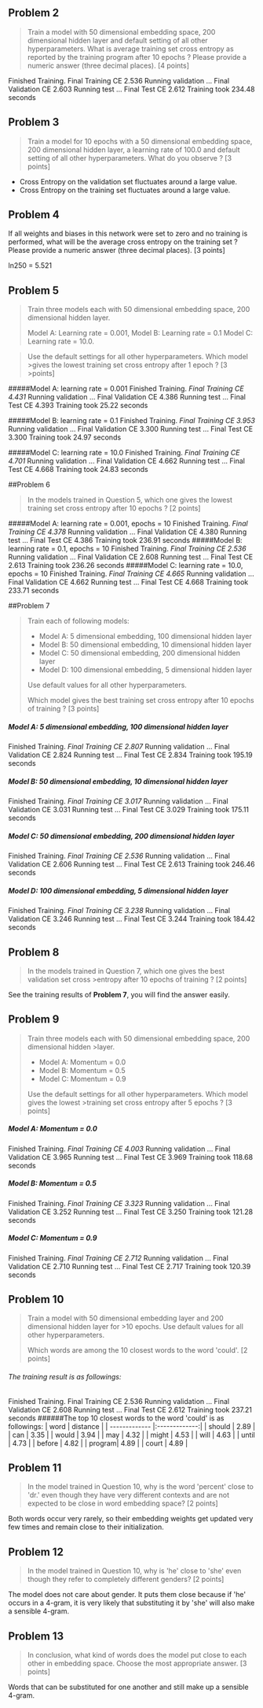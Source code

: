 ## Problem 2
>Train a model with 50 dimensional embedding space, 200 dimensional hidden layer and default setting of all other hyperparameters. What is average training set cross entropy as reported by the training program after 10 epochs ? Please provide a numeric answer (three decimal places). [4 points]

Finished Training.
Final Training CE 2.536
Running validation ...
Final Validation CE 2.603
Running test ...
Final Test CE 2.612
Training took 234.48 seconds

## Problem 3
> Train a model for 10 epochs with a 50 dimensional embedding space, 200 dimensional hidden layer, a learning rate of 100.0 and default setting of all other hyperparameters. What do you observe ? [3 points]

* Cross Entropy on the validation set fluctuates around a large value.
* Cross Entropy on the training set fluctuates around a large value.

## Problem 4
If all weights and biases in this network were set to zero and no training is performed, what will be the average cross entropy on the training set ? Please provide a numeric answer (three decimal places). [3 points]

ln250 = 5.521


## Problem 5
>Train three models each with 50 dimensional embedding space, 200 dimensional hidden layer.
>
>    Model A: Learning rate = 0.001,
>    Model B: Learning rate = 0.1
>    Model C: Learning rate = 10.0.

>Use the default settings for all other hyperparameters. Which model >gives the lowest training set cross entropy after 1 epoch ? [3 >points]

#####Model A: learning rate = 0.001
Finished Training.
*Final Training CE 4.431*
Running validation ...
Final Validation CE 4.386
Running test ...
Final Test CE 4.393
Training took 25.22 seconds

#####Model B: learning rate = 0.1
Finished Training.
*Final Training CE 3.953*
Running validation ...
Final Validation CE 3.300
Running test ...
Final Test CE 3.300
Training took 24.97 seconds

#####Model C: learning rate = 10.0
Finished Training.
*Final Training CE 4.701*
Running validation ...
Final Validation CE 4.662
Running test ...
Final Test CE 4.668
Training took 24.83 seconds


##Problem 6
>In the models trained in Question 5, which one gives the lowest training set cross entropy after 10 epochs ? [2 points]

#####Model A: learning rate = 0.001, epochs = 10
Finished Training.
*Final Training CE 4.378*
Running validation ...
Final Validation CE 4.380
Running test ...
Final Test CE 4.386
Training took 236.91 seconds
#####Model B: learning rate = 0.1, epochs = 10
Finished Training.
*Final Training CE 2.536*
Running validation ...
Final Validation CE 2.608
Running test ...
Final Test CE 2.613
Training took 236.26 seconds
#####Model C: learning rate = 10.0, epochs = 10
Finished Training.
*Final Training CE 4.665*
Running validation ...
Final Validation CE 4.662
Running test ...
Final Test CE 4.668
Training took 233.71 seconds

##Problem 7
>Train each of following models:
>
> * Model A: 5 dimensional embedding, 100 dimensional hidden layer
> * Model B: 50 dimensional embedding, 10 dimensional hidden layer
> * Model C: 50 dimensional embedding, 200 dimensional hidden layer
> * Model D: 100 dimensional embedding, 5 dimensional hidden layer 
>
>Use default values for all other hyperparameters.
>
>Which model gives the best training set cross entropy after 10 epochs of training ? [3 points]

##### Model A: 5 dimensional embedding, 100 dimensional hidden layer
Finished Training.
*Final Training CE 2.807*
Running validation ...
Final Validation CE 2.824
Running test ...
Final Test CE 2.834
Training took 195.19 seconds

##### Model B: 50 dimensional embedding, 10 dimensional hidden layer
Finished Training.
*Final Training CE 3.017*
Running validation ...
Final Validation CE 3.031
Running test ...
Final Test CE 3.029
Training took 175.11 seconds

##### Model C: 50 dimensional embedding, 200 dimensional hidden layer
Finished Training.
*Final Training CE 2.536*
Running validation ...
Final Validation CE 2.606
Running test ...
Final Test CE 2.613
Training took 246.46 seconds

##### Model D: 100 dimensional embedding, 5 dimensional hidden layer
Finished Training.
*Final Training CE 3.238*
Running validation ...
Final Validation CE 3.246
Running test ...
Final Test CE 3.244
Training took 184.42 seconds


## Problem 8
>In the models trained in Question 7, which one gives the best validation set cross >entropy after 10 epochs of training ? [2 points]

See the training results of **Problem 7**, you will find the answer easily.

## Problem 9
>Train three models each with 50 dimensional embedding space, 200 dimensional hidden >layer.
>
> * Model A: Momentum = 0.0
> * Model B: Momentum = 0.5
> * Model C: Momentum = 0.9
>
>Use the default settings for all other hyperparameters. Which model gives the lowest >training set cross entropy after 5 epochs ? [3 points]

##### Model A: Momentum = 0.0
Finished Training.
*Final Training CE 4.003*
Running validation ...
Final Validation CE 3.965
Running test ...
Final Test CE 3.969
Training took 118.68 seconds
##### Model B: Momentum = 0.5
Finished Training.
*Final Training CE 3.323*
Running validation ...
Final Validation CE 3.252
Running test ...
Final Test CE 3.250
Training took 121.28 seconds
##### Model C: Momentum = 0.9
Finished Training.
*Final Training CE 2.712*
Running validation ...
Final Validation CE 2.710
Running test ...
Final Test CE 2.717
Training took 120.39 seconds


## Problem 10
>Train a model with 50 dimensional embedding layer and 200 dimensional hidden layer for >10 epochs. Use default values for all other hyperparameters.
>
>Which words are among the 10 closest words to the word 'could'. [2 points]

###### The training result is as followings:
Finished Training.
Final Training CE 2.536
Running validation ...
Final Validation CE 2.608
Running test ...
Final Test CE 2.612
Training took 237.21 seconds
######The top 10 closest words to the word 'could' is as followings:
| word        | distance        |
| ------------- |:-------------:|
| should | 2.89 |
| can    | 3.35 |
| would  | 3.94 |
| may    | 4.32 |
| might  | 4.53 |
| will   | 4.63 |
| until  | 4.73 |
| before | 4.82 |
| program| 4.89 |
| court  | 4.89 |

## Problem 11
>In the model trained in Question 10, why is the word 'percent' close to 'dr.' even though they have very different contexts and are not expected to be close in word embedding space? [2 points]

Both words occur very rarely, so their embedding weights get updated very few times and remain close to their initialization.

## Problem 12
>In the model trained in Question 10, why is 'he' close to 'she' even though they refer to completely different genders? [2 points]

The model does not care about gender. It puts them close because if 'he' occurs in a 4-gram, it is very likely that substituting it by 'she' will also make a sensible 4-gram.

## Problem 13
>In conclusion, what kind of words does the model put close to each other in embedding space. Choose the most appropriate answer. [3 points]

Words that can be substituted for one another and still make up a sensible 4-gram.
